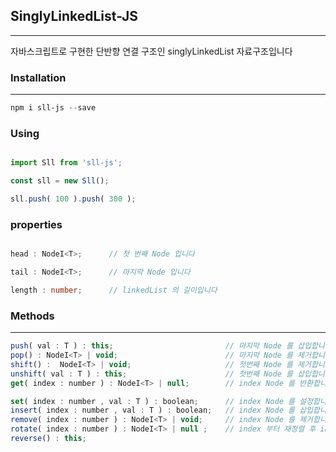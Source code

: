 ## SinglyLinkedList-JS

---

자바스크립트로 구현한 단반향 연결 구조인 singlyLinkedList 자료구조입니다


### Installation

---

````powershell
npm i sll-js --save
````

### Using

````javascript

import Sll from 'sll-js';

const sll = new Sll();

sll.push( 100 ).push( 300 );

````

### properties

````typescript

head : NodeI<T>;      // 첫 번째 Node 입니다

tail : NodeI<T>;      // 마지막 Node 입니다

length : number;      // linkedList 의 길이입니다

````

### Methods

---

````javascript
push( val : T ) : this;                         // 마지막 Node 를 삽입합니다
pop() : NodeI<T> | void;                        // 마지막 Node 를 제거합니다
shift() :  NodeI<T> | void;                     // 첫번째 Node 를 제거합니다
unshift( val : T ) : this;                      // 첫번째 Node 를 삽입합니다
get( index : number ) : NodeI<T> | null;        // index Node 를 반환합니다

set( index : number , val : T ) : boolean;      // index Node 를 설정합니다
insert( index : number , val : T ) : boolean;   // index Node 를 삽입합니다
remove( index : number ) : NodeI<T> | void;     // index Node 를 제거합니다
rotate( index : number ) : NodeI<T> | null ;    // index 부터 재정렬 후 index Node 를 반환합니다
reverse() : this; 
````




